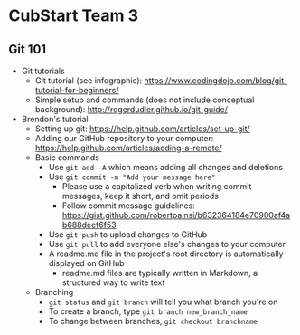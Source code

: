 # CubStart Team 3

## Git 101
- Git tutorials
  - Git tutorial (see infographic): https://www.codingdojo.com/blog/git-tutorial-for-beginners/
  - Simple setup and commands (does not include conceptual background): http://rogerdudler.github.io/git-guide/
- Brendon's tutorial
  - Setting up git: https://help.github.com/articles/set-up-git/
  - Adding our GitHub repository to your computer: https://help.github.com/articles/adding-a-remote/
  - Basic commands
    - Use `git add -A` which means adding all changes and deletions
    - Use `git commit -m "Add your message here"`
      - Please use a capitalized verb when writing commit messages, keep it short, and omit periods
      - Follow commit message guidelines: https://gist.github.com/robertpainsi/b632364184e70900af4ab688decf6f53
    - Use `git push` to upload changes to GitHub
    - Use `git pull` to add everyone else's changes to your computer
    - A readme.md file in the project's root directory is automatically displayed on GitHub
      - readme.md files are typically written in Markdown, a structured way to write text
  - Branching
    - `git status` and `git branch` will tell you what branch you're on
    - To create a branch, type `git branch new_branch_name`
    - To change between branches, `git checkout branchname`
